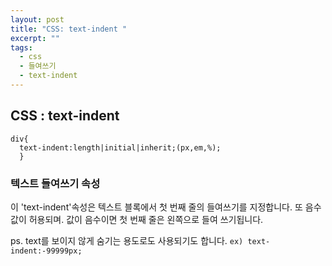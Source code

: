 ```yaml
---
layout: post
title: "CSS: text-indent "
excerpt: ""
tags: 
  - css
  - 들여쓰기
  - text-indent
---
```

## CSS : text-indent
```
div{
  text-indent:length|initial|inherit;(px,em,%);
  }
```
### 텍스트 들여쓰기 속성
이 'text-indent'속성은 텍스트 블록에서 첫 번째 줄의 들여쓰기를 지정합니다.
또 음수 값이 허용되며. 값이 음수이면 첫 번째 줄은 왼쪽으로 들여 쓰기됩니다.

ps. text를 보이지 않게 숨기는 용도로도 사용되기도 합니다.
`ex) text-indent:-99999px;`
